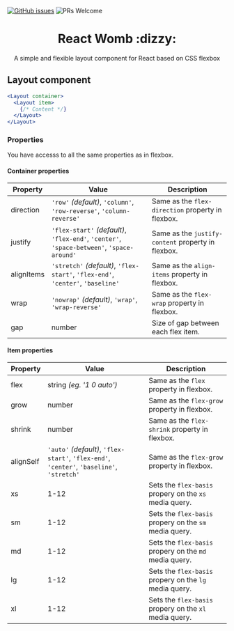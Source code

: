 [![GitHub issues](https://img.shields.io/github/issues/ludens-reklamebyra/react-womb.svg)](https://github.com/ludens-reklamebyra/react-womb/issues) ![PRs Welcome](https://img.shields.io/badge/PRs-welcome-brightgreen.svg)

<h1 align="center">React Womb :dizzy:</h1>
<p align="center">A simple and flexible layout component for React based on CSS flexbox</p>

## Layout component

```jsx
<Layout container>
  <Layout item>
    {/* Content */}
  </Layout>
</Layout>
```

### Properties
You have accesss to all the same properties as in flexbox.

#### Container properties
| Property | Value | Description |
| --- | --- | --- |
| direction | `'row'` *(default)*, `'column'`, `'row-reverse'`, `'column-reverse'` | Same as the `flex-direction` property in flexbox. |
| justify | `'flex-start'` *(default)*, `'flex-end'`, `'center'`, `'space-between'`, `'space-around'` | Same as the `justify-content` property in flexbox. |
| alignItems | `'stretch'` *(default)*, `'flex-start'`, `'flex-end'`, `'center'`, `'baseline'` | Same as the `align-items` property in flexbox. |
| wrap | `'nowrap'` *(default)*, `'wrap'`, `'wrap-reverse'` | Same as the `flex-wrap` property in flexbox. |
| gap | number | Size of gap between each flex item. |

#### Item properties
| Property | Value | Description |
| --- | --- | --- |
| flex | string *(eg. '1 0 auto')* | Same as the `flex` property in flexbox. |
| grow | number | Same as the `flex-grow` property in flexbox. |
| shrink | number | Same as the `flex-shrink` property in flexbox. |
| alignSelf | `'auto'` *(default)*, `'flex-start'`, `'flex-end'`, `'center'`, `'baseline'`, `'stretch'` | Same as the `flex-grow` property in flexbox. |
| xs | 1-12 | Sets the `flex-basis` propery on the `xs` media query. |
| sm | 1-12 | Sets the `flex-basis` propery on the `sm` media query. |
| md | 1-12 | Sets the `flex-basis` propery on the `md` media query. |
| lg | 1-12 | Sets the `flex-basis` propery on the `lg` media query. |
| xl | 1-12 | Sets the `flex-basis` propery on the `xl` media query. |
